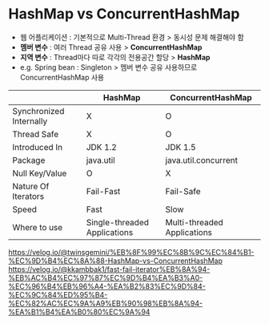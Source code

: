 # HashMap vs ConcurrentHashMap
- 웹 어플리케이션 : 기본적으로 Multi-Thread 환경 > 동시성 문제 해결해야 함
- **멤버 변수** : 여러 Thread 공유 사용 > **ConcurrentHashMap**
- **지역 변수** : Thread마다 따로 각각의 전용공간 할당 > **HashMap**
- e.g. Spring bean : Singleton > 멤버 변수 공유 사용하므로 ConcurrentHashMap 사용

||HashMap|ConcurrentHashMap|
|--|--|--|
|Synchronized Internally|X|O|
|Thread Safe|X|O|
|Introduced In|JDK 1.2|JDK 1.5|
|Package|java.util|java.util.concurrent|
|Null Key/Value|O|X|
|Nature Of Iterators|Fail-Fast|Fail-Safe|
|Speed|Fast|Slow|
|Where to use|Single-threaded Applications|Multi-threaded Applications|

https://velog.io/@twinsgemini/%EB%8F%99%EC%8B%9C%EC%84%B1-%EC%9D%B4%EC%8A%88-HashMap-vs-ConcurrentHashMap
https://velog.io/@kkambbak1/fast-fail-iterator%EB%8A%94-%EB%AC%B4%EC%97%87%EC%9D%B4%EA%B3%A0-%EC%96%B4%EB%96%A4-%EA%B2%83%EC%9D%84-%EC%9C%84%ED%95%B4-%EC%82%AC%EC%9A%A9%EB%90%98%EB%8A%94-%EA%B1%B4%EA%B0%80%EC%9A%94
